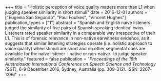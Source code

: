 +++
title = "Holistic perception of voice quality matters more than L1 when judging speaker similarity in short stimuli"
date = 2016-12-01
authors = ["Eugenia San Segundo", "Paul Foulkes", "Vincent Hughes"]
publication_types = ["1"]
abstract = "Spanish and English na&#239;ve listeners judged the similarity of five pairs of Spanish speaking identical twins. Listeners rated speaker similarity in a comparable way irrespective of their L1. This is of forensic relevance in non-native earwitness evidence, as it suggests that similar listening strategies operate (i.e. holistic approach to voice quality) when stimuli are short and no other segmental cues are available for the na&#239;ve listener &#45; native or non-native &#45;to judge speaker similarity."
featured = false
publication = "*Proceedings of the 16th Australasian International Conference on Speech Science and Technology (SST)*, 6-9 December 2016, Sydney, Australia (pp. 309-312). ISSN: 2207-1296" 
+++

